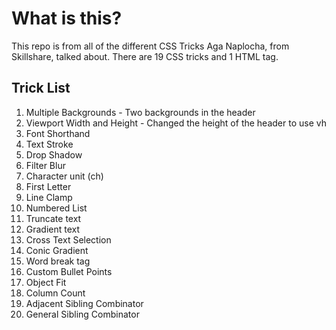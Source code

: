# What is this?

This repo is from all of the different CSS Tricks Aga Naplocha, from Skillshare, talked about. There are 19 CSS tricks and 1 HTML tag.

## Trick List

1. Multiple Backgrounds - Two backgrounds in the header
2. Viewport Width and Height - Changed the height of the header to use vh
3. Font Shorthand
4. Text Stroke
5. Drop Shadow
6. Filter Blur
7. Character unit (ch)
8. First Letter
9. Line Clamp
10. Numbered List
11. Truncate text
12. Gradient text
13. Cross Text Selection
14. Conic Gradient
15. Word break tag
16. Custom Bullet Points
17. Object Fit
18. Column Count
19. Adjacent Sibling Combinator
20. General Sibling Combinator
